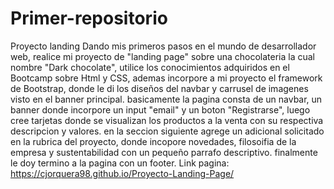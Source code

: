 # Primer-repositorio
Proyecto landing
Dando mis primeros pasos en el mundo de desarrollador web, realice mi proyecto de "landing page" sobre una chocolateria la cual nombre "Dark chocolate", utilice los conocimientos adquiridos en el Bootcamp sobre Html y CSS, ademas incorpore a mi proyecto el framework de Bootstrap, donde le di los diseños del navbar y carrusel de imagenes visto en el banner principal. basicamente la pagina consta de un navbar, un banner donde incorpore un input "email" y un boton "Registrarse", luego cree tarjetas donde se visualizan los productos a la venta con su respectiva descripcion y valores. en la seccion siguiente agrege un adicional solicitado en la rubrica del proyecto, donde incopore novedades, filosoifia de la empresa y sustentabilidad con un pequeño parrafo descriptivo. finalmente le doy termino a la pagina con un footer.
 Link pagina: https://cjorquera98.github.io/Proyecto-Landing-Page/

